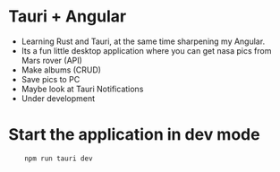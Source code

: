 # Tauri + Angular

- Learning Rust and Tauri, at the same time sharpening my Angular.
- Its a fun little desktop application where you can get nasa pics from Mars rover (API)
- Make albums (CRUD)
- Save pics to PC
- Maybe look at Tauri Notifications
- Under development


# Start the application in dev mode
```shell
    npm run tauri dev
```
